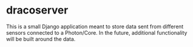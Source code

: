 # dracoserver
This is a small Django application meant to store data sent from different sensors connected to a Photon/Core.
In the future, additional functionality will be built around the data.
